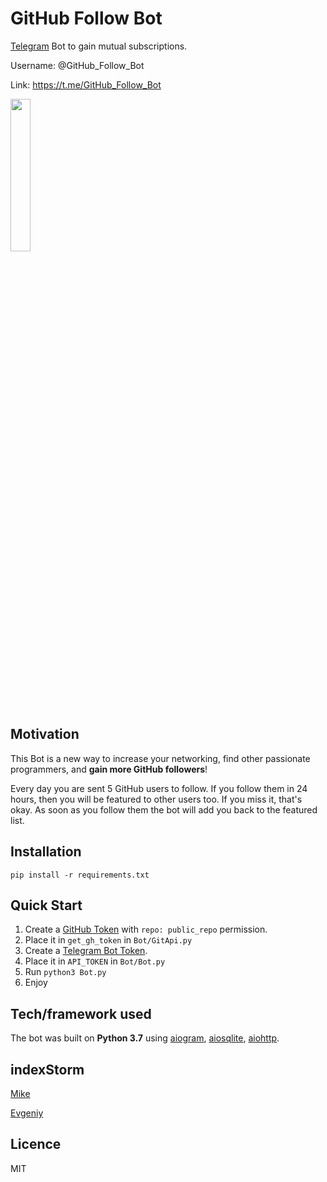 # GitHub Follow Bot
[Telegram](https://telegram.org/) Bot to gain mutual subscriptions.

Username: @GitHub_Follow_Bot

Link: https://t.me/GitHub_Follow_Bot

<img src="https://imgur.com/HCl5DmU.jpg" width="25%" height="25%">

## Motivation
This Bot is a new way to increase your networking, find other passionate programmers, and **gain more GitHub followers**!

Every day you are sent 5 GitHub users to follow. If you follow them in 24 hours, then you will be featured to other users too. If you miss it, that's okay. As soon as you follow them the bot will add you back to the featured list.

## Installation
`pip install -r requirements.txt`

## Quick Start
1. Create a [GitHub Token](https://github.com/settings/tokens) with `repo: public_repo` permission.
2. Place it in `get_gh_token` in `Bot/GitApi.py`
4. Create a [Telegram Bot Token](https://core.telegram.org/bots).
5. Place it in `API_TOKEN` in `Bot/Bot.py`
6. Run `python3 Bot.py`
7. Enjoy

## Tech/framework used
The bot was built on **Python 3.7** using [aiogram](https://github.com/aiogram/aiogram), [aiosqlite](https://github.com/omnilib/aiosqlite), [aiohttp](https://github.com/aio-libs/aiohttp).

## indexStorm
[Mike](https://github.com/ovyan)

[Evgeniy](https://github.com/own2pwn)

## Licence
MIT
